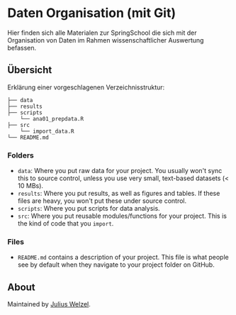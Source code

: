 # Daten Organisation (mit Git)
Hier finden sich alle Materialen zur SpringSchool die sich mit der Organisation von Daten im Rahmen wissenschaftlicher Auswertung befassen.

## Übersicht
Erklärung einer vorgeschlagenen Verzeichnisstruktur:

```
├── data
├── results
├── scripts
    └── ana01_prepdata.R
├── src
    └── import_data.R
└── README.md
```

### Folders

- `data`: Where you put raw data for your project. You usually won't sync this to source control, unless you use very small, text-based datasets (< 10 MBs).
- `results`: Where you put results, as well as figures and tables. If these files are heavy, you won't put these under source control.
- `scripts`: Where you put scripts for data analysis.
- `src`: Where you put reusable modules/functions for your project. This is the kind of code that you `import`.

### Files
- `README.md` contains a description of your project. This file is what people see by default when they navigate to your project folder on GitHub.

## About
Maintained by [Julius Welzel](mailto:j.welzel@neurologie.uni-kiel.de).
